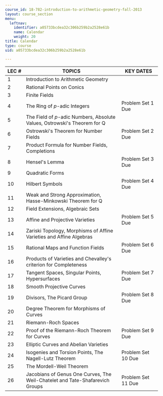 ```yaml
---
course_id: 18-782-introduction-to-arithmetic-geometry-fall-2013
layout: course_section
menu:
  leftnav:
    identifier: a05733bcdea32c306b259b2a2528e61b
    name: Calendar
    weight: 20
title: Calendar
type: course
uid: a05733bcdea32c306b259b2a2528e61b

---
```


| LEC # | TOPICS | KEY DATES |
| --- | --- | --- |
| 1 | Introduction to Arithmetic Geometry | &nbsp; |
| 2 | Rational Points on Conics | &nbsp; |
| 3 | Finite Fields | &nbsp; |
| 4 | The Ring of _p_\-adic Integers | Problem Set 1 Due |
| 5 | The Field of _p_\-adic Numbers, Absolute Values, Ostrowski's Theorem for Q | &nbsp; |
| 6 | Ostrowski's Theorem for Number Fields | Problem Set 2 Due |
| 7 | Product Formula for Number Fields, Completions | &nbsp; |
| 8 | Hensel's Lemma | Problem Set 3 Due |
| 9 | Quadratic Forms | &nbsp; |
| 10 | Hilbert Symbols | Problem Set 4 Due |
| 11 | Weak and Strong Approximation, Hasse-Minkowski Theorem for Q | &nbsp; |
| 12 | Field Extensions, Algebraic Sets | &nbsp; |
| 13 | Affine and Projective Varieties | Problem Set 5 Due |
| 14 | Zariski Topology, Morphisms of Affine Varieties and Affine Algebras | &nbsp; |
| 15 | Rational Maps and Function Fields | Problem Set 6 Due |
| 16 | Products of Varieties and Chevalley's criterion for Completeness | &nbsp; |
| 17 | Tangent Spaces, Singular Points, Hypersurfaces | Problem Set 7 Due |
| 18 | Smooth Projective Curves | &nbsp; |
| 19 | Divisors, The Picard Group | Problem Set 8 Due |
| 20 | Degree Theorem for Morphisms of Curves | &nbsp; |
| 21 | Riemann-Roch Spaces | &nbsp; |
| 22 | Proof of the Riemann-Roch Theorem for Curves | Problem Set 9 Due |
| 23 | Elliptic Curves and Abelian Varieties | &nbsp; |
| 24 | Isogenies and Torsion Points, The Nagell-Lutz Theorem | Problem Set 10 Due |
| 25 | The Mordell-Weil Theorem | &nbsp; |
| 26 | Jacobians of Genus One Curves, The Weil-Chatelet and Tate-Shafarevich Groups | Problem Set 11 Due